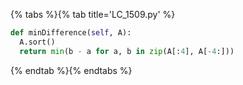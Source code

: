 {% tabs %}{% tab title='LC_1509.py' %}

```py
def minDifference(self, A):
  A.sort()
  return min(b - a for a, b in zip(A[:4], A[-4:]))
```

{% endtab %}{% endtabs %}
